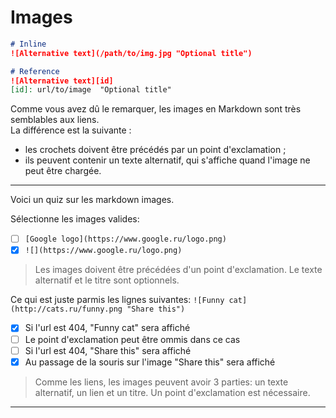 # Images

```markdown
# Inline
![Alternative text](/path/to/img.jpg "Optional title")

# Reference
![Alternative text][id]
[id]: url/to/image  "Optional title"
```
Comme vous avez dû le remarquer, les images en Markdown sont très semblables aux liens.  
La différence est la suivante :
* les crochets doivent être précédés par un point d'exclamation ;
* ils peuvent contenir un texte alternatif, qui s'affiche quand l'image ne peut être chargée.

---

Voici un quiz sur les markdown images.

Sélectionne les images valides:
- [ ] `[Google logo](https://www.google.ru/logo.png)`
- [x] `![](https://www.google.ru/logo.png)`

> Les images doivent être précédées d'un point d'exclamation.
Le texte alternatif et le titre sont optionnels.

Ce qui est juste parmis les lignes suivantes: ```![Funny cat](http://cats.ru/funny.png "Share this")```
- [x] Si l'url est 404, "Funny cat" sera affiché
- [ ] Le point d'exclamation peut être ommis dans ce cas
- [ ] Si l'url est 404, "Share this" sera affiché
- [x] Au passage de la souris sur l'image "Share this" sera affiché

> Comme les liens, les images peuvent avoir 3 parties: un texte alternatif, un lien et un titre. Un point d'exclamation est nécessaire.

---
